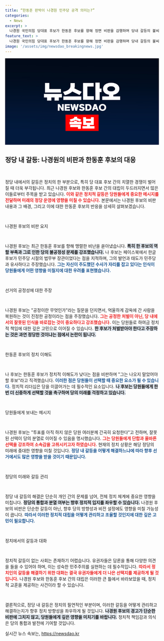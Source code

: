 ```yaml
---
title: “한동훈 판박이 나경원 민주당 공격 의미는?”
categories:
  - News
excerpt: >
  나경원 국민의힘 당대표 후보가 한동훈 후보를 향해 정면 비판을 감행하며 당내 갈등의 불씨를 지폈다. 과연 두 후보의 대립은 당의 운명을 어떻게 바꿀 것인가?
feature_text: >
  나경원 국민의힘 당대표 후보가 한동훈 후보를 향해 정면 비판을 감행하며 당내 갈등의 불씨를 지폈다. 과연 두 후보의 대립은 당의 운명을 어떻게 바꿀 것인가?
image: '/assets/img/newsdao_breakingnews.jpg'
---
```


<p><img src="/assets/img/newsdao_breakingnews.jpg" alt="pcversion 속보" /></p>

<h2 data-ke-size="size26">정당 내 갈등: 나경원의 비판과 한동훈 후보의 대응</h2>

<p data-ke-size="size16">&nbsp;</p>

<p>정당 내에서의 갈등은 정치의 한 부분으로, 특히 당 대표 후보 간의 치열한 경쟁이 벌어질 때 더욱 부각됩니다. 최근 나경원 후보와 한동훈 후보 간의 대립이 두드러지면서 많은 이들로부터 주목을 받고 있습니다. <b><span style="color: #ee2323;">이와 같은 정치적 갈등은 당원들에게 중요한 메시지를 전달하며 미래의 정당 운영에 영향을 미칠 수 있습니다.</span></b> 본문에서는 나경원 후보의 비판 내용과 그 배경, 그리고 이에 대한 한동훈 후보의 반응을 상세히 살펴보겠습니다.</p>

<p data-ke-size="size16">&nbsp;</p>

<p>나경원 후보의 비판 요지</p>

<p data-ke-size="size16">&nbsp;</p>

<p>나경원 후보는 최근 한동훈 후보를 향해 맹렬한 비난을 쏟아냈습니다. <b><span style="background-color: #21538527;">특히 한 후보의 역할 부족과 그로 인한 당의 불공정성 문제를 강조했습니다.</span></b> 나 후보는 페이스북에서 한글 후보가 민주당 시절의 법무부 장관이었다는 점을 지적하며, 그의 발언과 태도가 민주당과 유사하다고 주장했습니다. <b><span style="color: #1a5490;">그는 자신이 주도했던 수사가 자리를 잡고 있다는 인식이 당원들에게 어떤 영향을 미칠지에 대한 우려를 표현했습니다.</span></b></p>

<p data-ke-size="size16">&nbsp;</p>

<p>선거의 공정성에 대한 주장</p>

<p data-ke-size="size16">&nbsp;</p>

<p>나경원 후보는 "공정이란 무엇인가"라는 질문을 던지면서, 억울하게 감옥에 간 사람을 복원하는 것이 진정한 공정이라는 점을 주장했습니다. <b><span style="color: #ee2323;">그는 공정한 처벌이 아닌, 당 내에서의 잘못된 인식을 바로잡는 것이 중요하다고 강조했습니다.</span></b> 이는 당원들로 하여금 정치적 책임에 대한 깊은 고민으로 이어질 수 있습니다. <b><span style="background-color: #21538527;">한 후보가 처벌받아야 한다고 주장하는 것은 과연 정당한 것이냐는 점에서 논란이 됩니다.</span></b></p>

<p data-ke-size="size16">&nbsp;</p>

<p>한동훈 후보의 정치 이해도</p>

<p data-ke-size="size16">&nbsp;</p>

<p>나 후보는 한동훈 후보가 정치적 이해도가 낮다는 점을 비판하며 "그는 나오지 말았어야 할 후보"라고 직격했습니다. <b><span style="color: #1a5490;">이러한 점은 당원들이 선택할 때 중요한 요소가 될 수 있습니다.</span></b> 정치적 리더십은 당을 이끌어가는 데 필수적인 요소입니다. <b><span style="background-color: #21538527;">나 후보는 당원들에게 한 번 더 신중하게 선택할 것을 촉구하며 당의 미래를 걱정하고 있습니다.</span></b></p>

<p data-ke-size="size16">&nbsp;</p>

<p>당원들에게 보내는 메시지</p>

<p data-ke-size="size16">&nbsp;</p>

<p>나경원 후보는 "투표를 아직 하지 않은 당원 여러분께 간곡히 요청한다"고 전하며, 잘못된 선택이 당의 분열로 이어질 수 있음을 명시했습니다. <b><span style="color: #ee2323;">그는 당원들에게 단합과 올바른 선택을 강조하여 소속감을 고취시키고자 하였습니다.</span></b> 현재의 정치 상황은 해당 정당의 미래에 중대한 영향을 미칠 것입니다. <b><span style="color: #1a5490;">정당 내 갈등을 어떻게 해결하느냐에 따라 향후 선거에서도 많은 영향을 받을 것이기 때문입니다.</span></b></p>

<p data-ke-size="size16">&nbsp;</p>

<p>정당의 미래와 갈등 관리</p>

<p data-ke-size="size16">&nbsp;</p>

<p>정당 내 갈등의 해결은 단순히 개인 간의 문제를 넘어, 전체 정치 체계에 중요한 영향을 미칩니다. <b><span style="background-color: #21538527;">정당의 통합과 분열 여부는 향후 정치적 입지를 좌우할 수 있습니다.</span></b> 나경원 후보의 비판은 단순한 갈등이 아닌, 향후 당의 방향성과 비전 설정에도 영향을 미칠 가능성이 큽니다. <b><span style="color: #1a5490;">따라서 이러한 정치적 대립을 어떻게 관리하고 조율할 것인지에 대한 깊은 고민이 필요합니다.</span></b></p>

<p data-ke-size="size16">&nbsp;</p>

<p>정치에서의 갈등과 대화</p>

<p data-ke-size="size16">&nbsp;</p>

<p>정치적 갈등이 없는 사회는 존재하기 어렵습니다. 유권자들은 담론을 통해 다양한 의견을 들을 수 있어야 하며, 이는 성숙한 민주주의를 실현하는 데 필수적입니다. <b><span style="color: #ee2323;">따라서 정치인의 갈등을 해결하기 위한 대화는 결국 유권자들에게 더 나은 선택지를 제공하게 될 것입니다.</span></b> 나경원 후보와 한동훈 후보 간의 대립은 이러한 큰 틀에서 바라보았을 때, 정치적 교훈을 제공하는 사건이라 할 수 있습니다.</p>

<p data-ke-size="size16">&nbsp;</p>

<p>결론적으로, 정당 내 갈등은 정치의 필연적인 부분이며, 이러한 갈등을 어떻게 관리하고 해결하는지가 향후 정치 방향성을 좌우하게 될 것입니다. <b><span style="background-color: #21538527;">나경원 후보의 경고가 단순한 비판에 그치지 않고, 당원들에게 깊은 영향을 미치기를 바랍니다.</span></b> 정치적 책임감과 의식은 당의 통합과 발전에 기여할 것입니다.</p>
실시간 뉴스 속보는, <a href="https://newsdao.kr" rel="dofollow">https://newsdao.kr</a>


